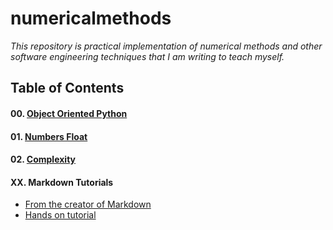 # numericalmethods

_This repository is practical implementation of numerical methods and other software engineering techniques that I am writing to teach myself._

## Table of Contents
#### 00. [Object Oriented Python](https://colab.research.google.com/github/pareshrchaudhary/numericalmethods/blob/main/00ObjectOrientedPython.ipynb)
#### 01. [Numbers Float](https://colab.research.google.com/github/pareshrchaudhary/numericalcomputing/blob/main/01Numbers.ipynb)
#### 02. [Complexity](https://colab.research.google.com/github/pareshrchaudhary/numericalmethods/blob/main/02Complexity.ipynb)

#### XX. Markdown Tutorials 
- [From the creator of Markdown](https://daringfireball.net/projects/markdown/)
- [Hands on tutorial](https://www.markdowntutorial.com/)
